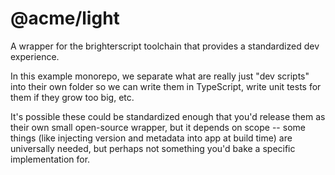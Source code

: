 # @acme/light

A wrapper for the brighterscript toolchain that provides a standardized dev experience.

In this example monorepo, we separate what are really just "dev scripts" into their own folder so we can write them in TypeScript, write unit tests for them if they grow too big, etc.

It's possible these could be standardized enough that you'd release them as their own small open-source wrapper, but it depends on scope -- some things (like injecting version and metadata into app at build time) are universally needed, but perhaps not something you'd bake a specific implementation for.
